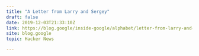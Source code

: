 ```yaml
---
title: "A Letter from Larry and Sergey"
draft: false
date: 2019-12-03T21:33:10Z
link: https://blog.google/inside-google/alphabet/letter-from-larry-and-sergey?utm_medium=RSS&utm_source=hune
site: blog.google
topic: Hacker News  

---
```

